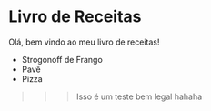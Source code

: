 # Livro de Receitas

Olá, bem vindo ao meu livro de receitas!

 - Strogonoff de Frango 
 - Pavê
 - Pizza

>>> Isso é um teste bem legal hahaha
